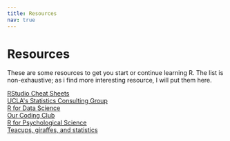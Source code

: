 ```yaml
---
title: Resources
nav: true
---
```


# Resources

These are some resources to get you start or continue learning R. The list is non-exhaustive; as i find more interesting resource, I will put them here.

[RStudio Cheat Sheets](https://rstudio.com/resources/cheatsheets)<br/>
[UCLA's Statistics Consulting Group](https://stats.idre.ucla.edu)<br/>
[R for Data Science](https://r4ds.had.co.nz)<br/>
[Our Coding Club](https://ourcodingclub.github.io/)<br/>
[R for Psychological Science](https://psyr.org/)<br/>
[Teacups, giraffes, and statistics](https://tinystats.github.io/teacups-giraffes-and-statistics/)<br/>
